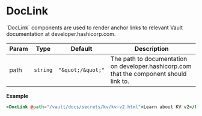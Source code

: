 
# DocLink
&#x60;DocLink&#x60; components are used to render anchor links to relevant Vault documentation at developer.hashicorp.com.

| Param | Type | Default | Description |
| --- | --- | --- | --- |
| path | <code>string</code> | <code>&quot;\&quot;/\&quot;&quot;</code> | The path to documentation on developer.hashicorp.com that the component should link to. |

**Example**  
```hbs preview-template
<DocLink @path="/vault/docs/secrets/kv/kv-v2.html">Learn about KV v2</DocLink>
```
